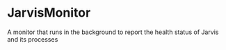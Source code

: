 # JarvisMonitor
A monitor that runs in the background to report the health status of Jarvis and its processes
